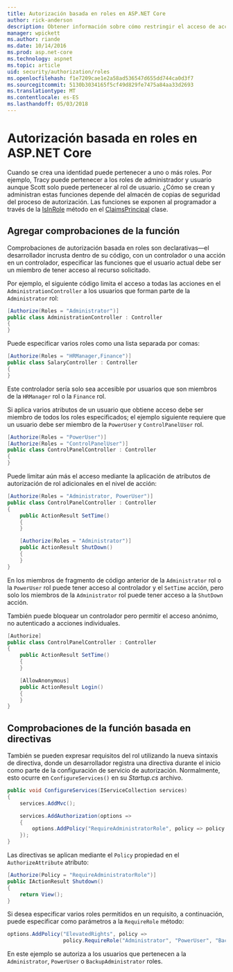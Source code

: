 ```yaml
---
title: Autorización basada en roles en ASP.NET Core
author: rick-anderson
description: Obtener información sobre cómo restringir el acceso de acción y controlador de ASP.NET Core pasando roles para el atributo Authorize.
manager: wpickett
ms.author: riande
ms.date: 10/14/2016
ms.prod: asp.net-core
ms.technology: aspnet
ms.topic: article
uid: security/authorization/roles
ms.openlocfilehash: f1e7209cae1e2a58ad536547d655dd744ca0d3f7
ms.sourcegitcommit: 5130b3034165f5cf49d829fe7475a84aa33d2693
ms.translationtype: MT
ms.contentlocale: es-ES
ms.lasthandoff: 05/03/2018
---
```

# <a name="role-based-authorization-in-aspnet-core"></a>Autorización basada en roles en ASP.NET Core

<a name="security-authorization-role-based"></a>

Cuando se crea una identidad puede pertenecer a uno o más roles. Por ejemplo, Tracy puede pertenecer a los roles de administrador y usuario aunque Scott solo puede pertenecer al rol de usuario. ¿Cómo se crean y administran estas funciones depende del almacén de copias de seguridad del proceso de autorización. Las funciones se exponen al programador a través de la [IsInRole](/dotnet/api/system.security.principal.genericprincipal.isinrole) método en el [ClaimsPrincipal](/dotnet/api/system.security.claims.claimsprincipal) clase.

## <a name="adding-role-checks"></a>Agregar comprobaciones de la función

Comprobaciones de autorización basada en roles son declarativas&mdash;el desarrollador incrusta dentro de su código, con un controlador o una acción en un controlador, especificar las funciones que el usuario actual debe ser un miembro de tener acceso al recurso solicitado.

Por ejemplo, el siguiente código limita el acceso a todas las acciones en el `AdministrationController` a los usuarios que forman parte de la `Administrator` rol:

```csharp
[Authorize(Roles = "Administrator")]
public class AdministrationController : Controller
{
}
```

Puede especificar varios roles como una lista separada por comas:

```csharp
[Authorize(Roles = "HRManager,Finance")]
public class SalaryController : Controller
{
}
```

Este controlador sería solo sea accesible por usuarios que son miembros de la `HRManager` rol o la `Finance` rol.

Si aplica varios atributos de un usuario que obtiene acceso debe ser miembro de todos los roles especificados; el ejemplo siguiente requiere que un usuario debe ser miembro de la `PowerUser` y `ControlPanelUser` rol.

```csharp
[Authorize(Roles = "PowerUser")]
[Authorize(Roles = "ControlPanelUser")]
public class ControlPanelController : Controller
{
}
```

Puede limitar aún más el acceso mediante la aplicación de atributos de autorización de rol adicionales en el nivel de acción:

```csharp
[Authorize(Roles = "Administrator, PowerUser")]
public class ControlPanelController : Controller
{
    public ActionResult SetTime()
    {
    }

    [Authorize(Roles = "Administrator")]
    public ActionResult ShutDown()
    {
    }
}
```

En los miembros de fragmento de código anterior de la `Administrator` rol o la `PowerUser` rol puede tener acceso al controlador y el `SetTime` acción, pero solo los miembros de la `Administrator` rol puede tener acceso a la `ShutDown` acción.

También puede bloquear un controlador pero permitir el acceso anónimo, no autenticado a acciones individuales.

```csharp
[Authorize]
public class ControlPanelController : Controller
{
    public ActionResult SetTime()
    {
    }

    [AllowAnonymous]
    public ActionResult Login()
    {
    }
}
```

<a name="security-authorization-role-policy"></a>

## <a name="policy-based-role-checks"></a>Comprobaciones de la función basada en directivas

También se pueden expresar requisitos del rol utilizando la nueva sintaxis de directiva, donde un desarrollador registra una directiva durante el inicio como parte de la configuración de servicio de autorización. Normalmente, esto ocurre en `ConfigureServices()` en su *Startup.cs* archivo.

```csharp
public void ConfigureServices(IServiceCollection services)
{
    services.AddMvc();

    services.AddAuthorization(options =>
    {
        options.AddPolicy("RequireAdministratorRole", policy => policy.RequireRole("Administrator"));
    });
}
```

Las directivas se aplican mediante el `Policy` propiedad en el `AuthorizeAttribute` atributo:

```csharp
[Authorize(Policy = "RequireAdministratorRole")]
public IActionResult Shutdown()
{
    return View();
}
```

Si desea especificar varios roles permitidos en un requisito, a continuación, puede especificar como parámetros a la `RequireRole` método:

```csharp
options.AddPolicy("ElevatedRights", policy =>
                  policy.RequireRole("Administrator", "PowerUser", "BackupAdministrator"));
```

En este ejemplo se autoriza a los usuarios que pertenecen a la `Administrator`, `PowerUser` o `BackupAdministrator` roles.
